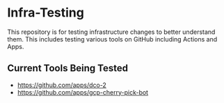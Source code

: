# Infra-Testing

This repository is for testing infrastructure changes to better understand them. This includes testing various tools on GitHub including Actions and Apps.

## Current Tools Being Tested

* https://github.com/apps/dco-2
* https://github.com/apps/gcp-cherry-pick-bot
